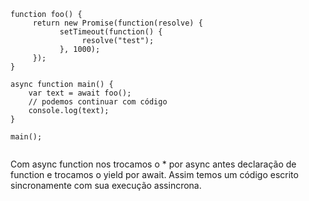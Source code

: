 <pre>
    <code class="hljs" data-trim data-noescape data-line-numbers="9,10,15">
function foo() {
     return new Promise(function(resolve) {
           setTimeout(function() {
                resolve("test");
           }, 1000);
     });
}

async function main() {
    var text = await foo();
    // podemos continuar com código
    console.log(text);
}

main();
    </code>
</pre>
<aside class="notes">
    Com async function nos trocamos o * por async antes declaração de function
    e trocamos o yield por await. Assim temos um código escrito sincronamente
    com sua execução assincrona.
</aside>